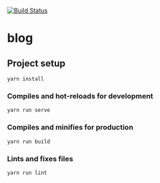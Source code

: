 [![Build Status](http://drone.expodium.net:880/api/badges/alquist42/vue-small-blog/status.svg)](http://drone.expodium.net:880/alquist42/vue-small-blog)

# blog

## Project setup
```
yarn install
```

### Compiles and hot-reloads for development
```
yarn run serve
```

### Compiles and minifies for production
```
yarn run build
```

### Lints and fixes files
```
yarn run lint
```
